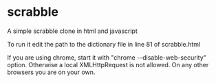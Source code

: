 scrabble
========

A simple scrabble clone in html and javascript

To run it edit the path to the dictionary file in line 81 of scrabble.html

If you are using chrome, start it with "chrome --disable-web-security" option. Otherwise a local XMLHttpRequest is not allowed. On any other browsers you are on your own.
